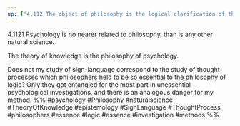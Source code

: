 ```yaml
---
up: ['4.112 The object of philosophy is the logical clarification of thoughts.']
---
```

4.1121 Psychology is no nearer related to philosophy, than is any other natural science.

The theory of knowledge is the philosophy of psychology.

Does not my study of sign-language correspond to the study of thought processes which philosophers held to be so essential to the philosophy of logic? Only they got entangled for the most part in unessential psychological investigations, and there is an analogous danger for my method.
%%
#psychology #Philosophy #naturalscience #TheoryOfKnowledge #epistemology #SignLanguage #ThoughtProcess #philosophers #essence #logic #essence #investigation #methods %%
